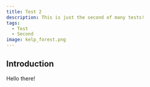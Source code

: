 ```yaml
---
title: Test 2
description: This is just the second of many tests!
tags:
  - Test
  - Second
image: kelp_forest.png
---
```


## Introduction

Hello there!

